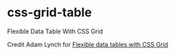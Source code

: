 # css-grid-table
Flexible Data Table With CSS Grid

Credit Adam Lynch for [Flexible data tables with CSS Grid](https://adamlynch.com/flexible-data-tables-with-css-grid/)
